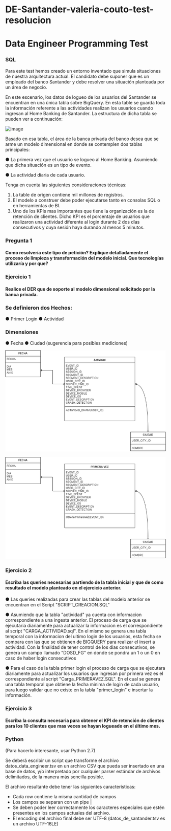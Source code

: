 # DE-Santander-valeria-couto-test-resolucion

# Data Engineer Programming Test

### SQL

Para este test hemos creado un entorno inventado que simula situaciones de nuestra arquitectura actual. El candidato debe suponer que es un empleado del banco Santander y debe resolver una situación planteada por un área de negocio.

En este escenario, los datos de logueo de los usuarios del Santander se encuentran en una única tabla sobre BigQuery. En esta table se guarda toda la información referente a las actividades realizan los usuarios cuando ingresan al Home Banking de Santander. La estructura de dicha tabla se pueden ver a continuación:

![image](https://user-images.githubusercontent.com/62435760/127665003-e3aad47b-616d-44aa-af21-c25249e11123.png)

Basado en esa tabla, el área de la banca privada del banco desea que se arme un modelo dimensional en donde se contemplen dos tablas principales:

●	La primera vez que el usuario se logueo al Home Banking. Asumiendo que dicha situación es un tipo de evento.

●	La actividad diaria de cada usuario.

Tenga en cuenta las siguientes consideraciones técnicas:

1.	La table de origen contiene mil millones de registros.
2.	El modelo a construer debe poder ejecutarse tanto en consolas SQL o en herramientas de BI.
3.	Uno de los KPIs mas importantes que tiene la organización es la de retención de clientes. Dicho KPI es el porcentaje de usuarios que realizaron una actividad diferente al login durante 2 dos días consecutivos y cuya sesión haya durando al menos 5 minutos.

### Pregunta 1
#### Como resolvería este tipo de petición? Explique detalladamente el proceso de limpieza y transformación del modelo inicial. Que tecnologías utilizaría y por que?

### Ejercicio 1
#### Realice el DER que de soporte al modelo dimensional solicitado por la banca privada.

### Se definieron dos Hechos:
● Primer Login
● Actividad

### Dimensiones
● Fecha
● Ciudad (sugerencia para posibles mediciones)

![image](https://github.com/ValeAC/DE-Santander-valeria-couto-test-resolucion/blob/main/Modelo_dimensional-ACTIVIDAD.png)

![image](https://github.com/ValeAC/DE-Santander-valeria-couto-test-resolucion/blob/main/Modelo_dimensional-PRIMER%20LOGIN.png)

### Ejercicio 2 
#### Escriba las queries necesarias partiendo de la tabla inicial y que de como resultado el modelo planteado en el ejercicio anterior.

● Las queries realizadas para crear las tablas del modelo anterior se encuentran en el Script "SCRIPT_CREACION.SQL"

● Asumiendo que la tabla "actividad" ya cuenta con informacion correspondiente a una ingesta anterior. El proceso de carga que se ejecutaria diariamente para actualizar la informacion
es el correspondiente al script "CARGA_ACTIVIDAD.sql". En el mismo se genera una tabla temporal con la informacion del ultimo login de los usuarios, esta fecha se compara con las que se obtienen
de BIGQUERY para realizar el insert a actividad. Con la finalidad de tener control de los dias consecutivos, se genera un campo llamado "DOSD_FG" en donde se pondra un 1 o un 0 en caso de haber login consecutivos

● Para el caso de la tabla primer login el proceso de carga que se ejecutara diariamente para actualizar los usuarios que ingresan por primera vez es el correspondiente al script "Carga_PRIMERAVEZ.SQL".
En el cual se genera una tabla temporal que obtiene la fecha minima de login de cada usuario, para luego validar que  no existe en la tabla "primer_login" e insertar la información.

### Ejercicio 3
#### Escriba la consulta necesaria para obtener el KPI de retención de clientes para los 10 clientes que mas veces se hayan logueado en el último mes.


### Python 
(Para hacerlo interesante, usar Python 2.7)

Se deberá escribir un script que transforme el archivo datos_data_engineer.tsv en un archivo CSV que pueda ser insertado en una base de datos, y/o interpretado por cualquier parser estándar de archivos delimitados, de la manera más sencilla posible.

El archivo resultante debe tener las siguientes características:
* Cada row contiene la misma cantidad de campos
* Los campos se separan con un pipe |
* Se deben poder leer correctamente los caracteres especiales que estén presentes en los campos actuales del archivo. 
* El encoding del archivo final debe ser UTF-8 (datos_de_santander.tsv es un archivo UTF-16LE)


